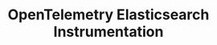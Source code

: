 ---
title: OpenTelemetry Elasticsearch Instrumentation
registryType: instrumentation
isThirdParty: true
language: js
tags:
  - Node.js
  - instrumentation
  - elasticsearch
  - "@elastic/elasticsearch"
repo: https://github.com/aspecto-io/opentelemetry-ext-js/tree/master/packages/instrumentation-elasticsearch
license: Apache 2.0
description: Elasticsearch instrumentation for Node.js.
authors: Aspecto Authors (yaniv@aspecto.io)
---